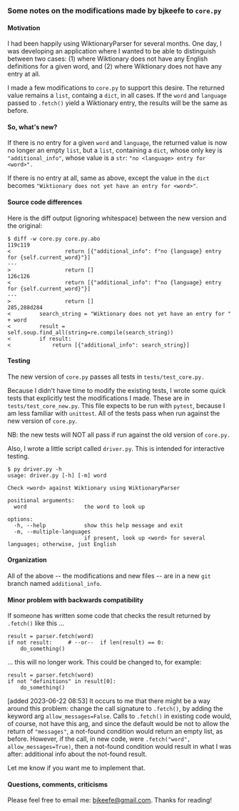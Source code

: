 ### Some notes on the modifications made by bjkeefe to `core.py`

#### Motivation

I had been happily using WiktionaryParser for several months.  One day, I was developing
an application where I wanted to be able to distinguish between two cases: (1) where
Wiktionary does not have any English definitions for a given word, and (2) where
Wiktionary does not have any entry at all.

I made a few modifications to `core.py` to support this desire.  The returned value
remains a `list`, containg a `dict`, in all cases.  If the `word` and `language` passed to
`.fetch()` yield a Wiktionary entry, the results will be the same as before.

#### So, what's new?

If there is no entry for a given `word` and `language`, the returned value is now no
longer an empty `list`, but a `list`, containing a `dict`, whose only key is
`"additional_info"`, whose value is a `str`: `"no <language> entry for <word>".`

If there is no entry at all, same as above, except the value in the `dict` becomes
`"Wiktionary does not yet have an entry for <word>"`.


#### Source code differences

Here is the diff output (ignoring whitespace) between the new version and the original:

```
$ diff -w core.py core.py.abo
119c119
<                 return [{"additional_info": f"no {language} entry for {self.current_word}"}]
---
>                 return []
126c126
<                 return [{"additional_info": f"no {language} entry for {self.current_word}"}]
---
>                 return []
285,288d284
<         search_string = "Wiktionary does not yet have an entry for " + word
<         result = self.soup.find_all(string=re.compile(search_string))
<         if result:
<             return [{"additional_info": search_string}]
```

#### Testing

The new version of `core.py` passes all tests in `tests/test_core.py.`

Because I didn't have time to modify the existing tests, I wrote some quick tests that
explicitly test the modifications I made.  These are in `tests/test_core_new.py`.  This
file expects to be run with `pytest`, because I am less familiar with `unittest`.  All of
the tests pass when run against the new version of `core.py`.

NB: the new tests will NOT all pass if run against the old version of `core.py.`

Also, I wrote a little script called `driver.py`.  This is intended for interactive testing.

```
$ py driver.py -h
usage: driver.py [-h] [-m] word

Check <word> against Wiktionary using WiktionaryParser

positional arguments:
  word                  the word to look up

options:
  -h, --help            show this help message and exit
  -m, --multiple-languages
                        if present, look up <word> for several languages; otherwise, just English
```

#### Organization

All of the above -- the modifications and new files -- are in a new `git` branch named
`additional_info`.

#### Minor problem with backwards compatibility

If someone has written some code that checks the result returned by `.fetch()` like this ...

```
result = parser.fetch(word)
if not result:     # --or--  if len(result) == 0:
    do_something()
```

... this will no longer work.  This could be changed to, for example:

```
result = parser.fetch(word)
if not "definitions" in result[0]:
    do_something()
```

[added 2023-06-22 08:53] It occurs to me that there might be a way around this problem:
change the call signature to `.fetch()`, by adding the keyword arg `allow_messages=False`.
Calls to `.fetch()` in existing code would, of course, not have this arg, and since the
default would be not to allow the return of `"messages"`, a not-found condition would
return an empty list, as before.  However, if the call, in new code, were `.fetch("word",
allow_messages=True)`, then a not-found condition would result in what I was after:
additional info about the not-found result.

Let me know if you want me to implement that.

#### Questions, comments, criticisms

Please feel free to email me: bjkeefe@gmail.com.  Thanks for reading!
